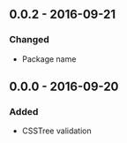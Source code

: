 ## 0.0.2 - 2016-09-21

### Changed
- Package name

## 0.0.0 - 2016-09-20

### Added
- CSSTree validation